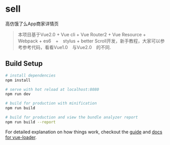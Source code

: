 # sell
  高仿饿了么App商家详情页
> 本项目基于Vue2.0 + Vue cli + Vue Router2 + Vue Resource + Webpack + es6　+　stylus + better Scroll开发，新手教程，大家可以参考参考代码，看看Vue1.0　与Vue2.0　的不同.


## Build Setup

``` bash
# install dependencies
npm install

# serve with hot reload at localhost:8080
npm run dev

# build for production with minification
npm run build

# build for production and view the bundle analyzer report
npm run build --report
```

For detailed explanation on how things work, checkout the [guide](http://vuejs-templates.github.io/webpack/) and [docs for vue-loader](http://vuejs.github.io/vue-loader).
